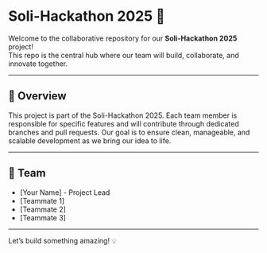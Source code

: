 # Soli-Hackathon 2025 🚀

Welcome to the collaborative repository for our **Soli-Hackathon 2025** project!  
This repo is the central hub where our team will build, collaborate, and innovate together.

---

## 📌 Overview

This project is part of the Soli-Hackathon 2025. Each team member is responsible for specific features and will contribute through dedicated branches and pull requests. Our goal is to ensure clean, manageable, and scalable development as we bring our idea to life.

---

## 👥 Team

- [Your Name] - Project Lead
- [Teammate 1]
- [Teammate 2]
- [Teammate 3]
  
---

Let’s build something amazing! 💡
